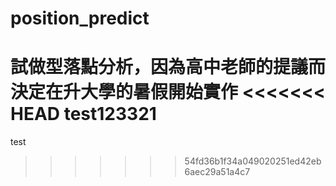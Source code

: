 # position_predict

試做型落點分析，因為高中老師的提議而決定在升大學的暑假開始實作
<<<<<<< HEAD
test123321
=======
test
>>>>>>> 54fd36b1f34a049020251ed42eb6aec29a51a4c7
